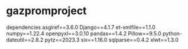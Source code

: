 # gazpromproject
dependencies
asgiref==3.6.0
Django==4.1.7
et-xmlfile==1.1.0
numpy==1.22.4
openpyxl==3.0.10
pandas==1.4.2
Pillow==9.5.0
python-dateutil==2.8.2
pytz==2023.3
six==1.16.0
sqlparse==0.4.2
xlwt==1.3.0
